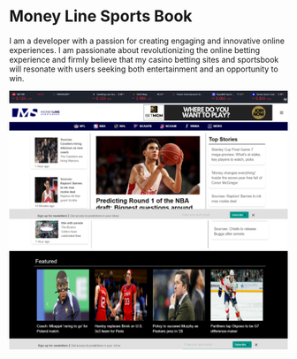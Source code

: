 # Money Line Sports Book

I am a developer with a passion for creating engaging and innovative online experiences. 
I am passionate about revolutionizing the online betting experience and firmly believe that my casino betting sites and sportsbook will resonate with users seeking both entertainment and an opportunity to win.

<img src="./public/home1.png"/>
<img src="./public/home2.png"/>
